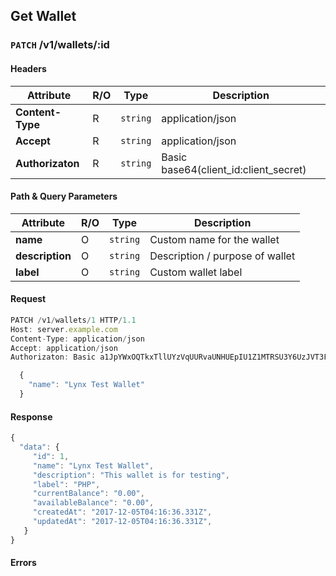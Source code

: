 ## **Get Wallet**

### `PATCH` /v1/wallets/:id
#### Headers
|Attribute  | R/O  | Type  | Description |
|---------  | ---  | ----  | ----------- |
| **Content-Type**  | R  |`string` | application/json |
| **Accept**  | R  |`string` | application/json |
| **Authorizaton**  | R  |`string` | Basic base64(client_id:client_secret) |

#### Path & Query Parameters
|Attribute  | R/O  | Type  | Description |
|---------  | ---  | ----  | ----------- |
| **name**  | O  |`string` | Custom name for the wallet |
| **description**  | O  |`string` | Description / purpose of wallet |
| **label**  | O  |`string` | Custom wallet label |

#### Request
```javascript
PATCH /v1/wallets/1 HTTP/1.1
Host: server.example.com
Content-Type: application/json
Accept: application/json
Authorizaton: Basic a1JpYWxOQTkxTllUYzVqUURvaUNHUEpIU1Z1MTRSU3Y6UzJVT3FWckNzbUU3Mk9Scjh1UjFVV2NJck5UVmxzTnk=

  {
    "name": "Lynx Test Wallet"
  }
```

#### Response
```javascript
{
  "data": {
     "id": 1,
     "name": "Lynx Test Wallet",
     "description": "This wallet is for testing",
     "label": "PHP",
     "currentBalance": "0.00",
     "availableBalance": "0.00",
     "createdAt": "2017-12-05T04:16:36.331Z",
     "updatedAt": "2017-12-05T04:16:36.331Z",
   }
}
```

#### Errors
